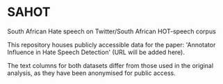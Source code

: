 # SAHOT

South African Hate speech on Twitter/South African HOT-speech corpus

This repository houses publicly accessible data for the paper: 'Annotator Influence in Hate Speech Detection' (URL will be added here).

The text columns for both datasets differ from those used in the original analysis, as they have been anonymised for public access.